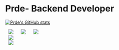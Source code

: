 <div align=left><h1> Prde- Backend Developer  </h1></div>

[![Prde's GitHub stats](https://github-readme-stats.vercel.app/api?username=prde9306&count_private=true&show_icons=true&theme=vue)](https://github.com/anuraghazra/github-readme-stats)
<!-- [![Top Langs](https://github-readme-stats.vercel.app/api/top-langs/?username=prde9306&hide=scss,css,python,html&layout=compact)](https://github.com/anuraghazra/github-readme-stats) -->

<div id="abc">
<img src="http://img.shields.io/badge/-Java-9ACD32?style=flat&logo=Java"
        style="height : auto; margin-left : 10px; margin-right : 10px;"/>
<img src="http://img.shields.io/badge/-Spring-5FEE9E?style=flat&logo=Spring"
        style="height : auto; margin-left : 10px; margin-right : 10px;"/>
<img src="http://img.shields.io/badge/-Spring Boot-5FEE9E?style=flat&logo=Spring Boot"
        style="height : auto; margin-left : 10px; margin-right : 10px;"/>
</div>
<div>
<img src="http://img.shields.io/badge/-Vue.js-8CF064?style=flat&logo=Vue.js"
        style="height : auto; margin-left : 10px; margin-right : 10px;"/>
</div>
<div>
<img src="http://img.shields.io/badge/-MySQL-00FFFF?style=flat&logo=MySQL"
        style="height : auto; margin-left : 10px; margin-right : 10px;"/>
</div>


